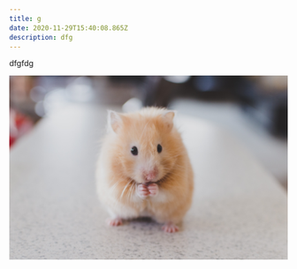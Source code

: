 ```yaml
---
title: g
date: 2020-11-29T15:40:08.865Z
description: dfg
---
```

dfgfdg

![sdf](blog-chomik.jpg "sdf")